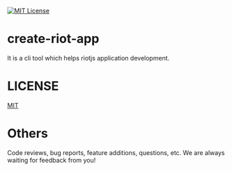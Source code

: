 [![MIT License](http://img.shields.io/badge/license-MIT-blue.svg?style=flat)](LICENSE)

# create-riot-app
It is a cli tool which helps riotjs application development.

# LICENSE
[MIT](https://github.com/k-kuwahara/create-riot-app/blob/master/LICENSE)

# Others
Code reviews, bug reports, feature additions, questions, etc. We are always waiting for feedback from you!
